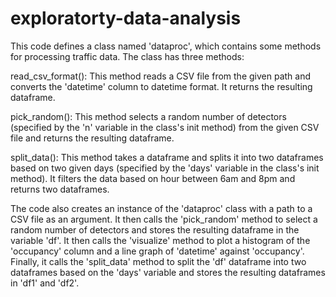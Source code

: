 # exploratorty-data-analysis

This code defines a class named 'dataproc', which contains some methods for processing traffic data. The class has three methods:

read_csv_format(): This method reads a CSV file from the given path and converts the 'datetime' column to datetime format. It returns the resulting dataframe.

pick_random(): This method selects a random number of detectors (specified by the 'n' variable in the class's init method) from the given CSV file and returns the resulting dataframe.

split_data(): This method takes a dataframe and splits it into two dataframes based on two given days (specified by the 'days' variable in the class's init method). It filters the data based on hour between 6am and 8pm and returns two dataframes.

The code also creates an instance of the 'dataproc' class with a path to a CSV file as an argument. It then calls the 'pick_random' method to select a random number of detectors and stores the resulting dataframe in the variable 'df'. It then calls the 'visualize' method to plot a histogram of the 'occupancy' column and a line graph of 'datetime' against 'occupancy'. Finally, it calls the 'split_data' method to split the 'df' dataframe into two dataframes based on the 'days' variable and stores the resulting dataframes in 'df1' and 'df2'.
